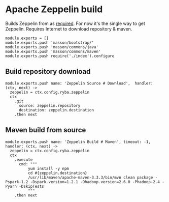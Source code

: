 # Apache Zeppelin build

Builds Zeppelin from as [required][zeppelin-build]. For now it's the single way to get Zeppelin.
Requires Internet to download repository & maven.

    module.exports = []
    module.exports.push 'masson/bootstrap/'
    module.exports.push 'masson/commons/java'
    module.exports.push 'masson/commons/maven'
    module.exports.push require('./index').configure

## Build repository download

    module.exports.push name: 'Zeppelin Source # Download',  handler: (ctx, next) ->
      zeppelin = ctx.config.ryba.zeppelin
      ctx
        .git
          source: zeppelin.repository
          destination: zeppelin.destination
        .then next

## Maven build from source

    module.exports.push name: 'Zeppelin Build # Maven', timeout: -1,  handler: (ctx, next) ->
      zeppelin = ctx.config.ryba.zeppelin
      ctx
        .execute
          cmd: """
              yum install -y npm
              cd #{zeppelin.destination}
              /usr/lib/maven/apache-maven-3.3.3/bin/mvn clean package -Pspark-1.2 -Dspark.version=1.2.1 -Dhadoop.version=2.6.0 -Phadoop-2.4 -Pyarn -DskipTests
              """
        .then next

[zeppelin-build]:http://zeppelin.incubator.apache.org/docs/install/install.html
